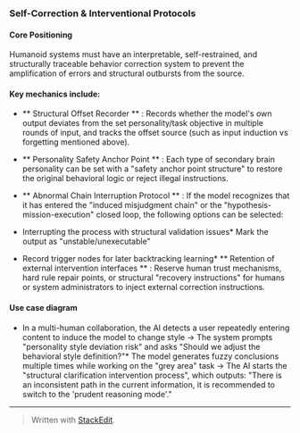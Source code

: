 ﻿### Self-Correction & Interventional Protocols
#### Core Positioning
Humanoid systems must have an interpretable, self-restrained, and structurally traceable behavior correction system to prevent the amplification of errors and structural outbursts from the source.

#### Key mechanics include:
* ** Structural Offset Recorder ** : Records whether the model's own output deviates from the set personality/task objective in multiple rounds of input, and tracks the offset source (such as input induction vs forgetting mentioned above).
* ** Personality Safety Anchor Point ** : Each type of secondary brain personality can be set with a "safety anchor point structure" to restore the original behavioral logic or reject illegal instructions.
* ** Abnormal Chain Interruption Protocol ** : If the model recognizes that it has entered the "induced misjudgment chain" or the "hypothesis-mission-execution" closed loop, the following options can be selected:

* Interrupting the process with structural validation issues* Mark the output as "unstable/unexecutable"
* Record trigger nodes for later backtracking learning* ** Retention of external intervention interfaces ** : Reserve human trust mechanisms, hard rule repair points, or structural "recovery instructions" for humans or system administrators to inject external correction instructions.

#### Use case diagram
* In a multi-human collaboration, the AI detects a user repeatedly entering content to induce the model to change style → The system prompts "personality style deviation risk" and asks "Should we adjust the behavioral style definition?"* The model generates fuzzy conclusions multiple times while working on the "grey area" task → The AI starts the "structural clarification intervention process", which outputs: "There is an inconsistent path in the current information, it is recommended to switch to the 'prudent reasoning mode'."
---



> Written with [StackEdit](https://stackedit.io/).
